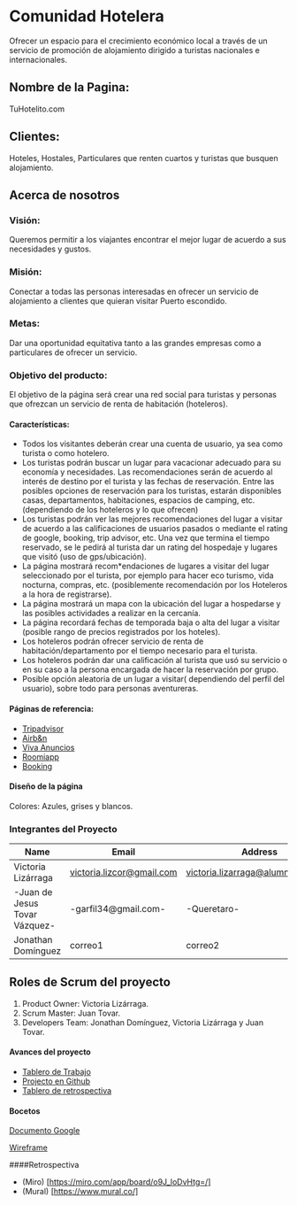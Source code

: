 # Comunidad Hotelera
Ofrecer un espacio para el crecimiento económico local a través de un servicio de promoción de alojamiento dirigido a turistas nacionales e internacionales. 

## Nombre de la Pagina:  
TuHotelito.com

## Clientes:
 Hoteles, Hostales, Particulares que renten cuartos y turistas que busquen alojamiento.

## Acerca de nosotros
### Visión: 
Queremos permitir a los viajantes encontrar el mejor lugar de acuerdo a sus necesidades y gustos.

### Misión:
Conectar a todas las personas interesadas en ofrecer un servicio de alojamiento a clientes que quieran visitar Puerto escondido.

### Metas:
Dar una oportunidad equitativa tanto a las grandes empresas como a particulares de ofrecer un servicio.

### Objetivo del producto: 
El objetivo de la página será crear una red social para turistas y personas que ofrezcan un servicio de renta de habitación (hoteleros). 

#### Características:

* Todos los visitantes deberán crear una cuenta de usuario, ya sea como turista o como hotelero. 
* Los turistas podrán buscar un lugar para vacacionar adecuado para su economía y necesidades. Las recomendaciones serán de acuerdo al  interés de destino por el turista y las fechas de reservación. 
Entre las posibles opciones de reservación para los turistas, estarán disponibles casas, departamentos, habitaciones, espacios de camping, etc. (dependiendo de los hoteleros y lo que ofrecen) 
* Los turistas podrán ver las mejores recomendaciones del lugar a visitar de acuerdo a las calificaciones de usuarios pasados o mediante el rating de google, booking, trip advisor, etc. 
Una vez que termina el tiempo reservado, se le pedirá al turista dar un rating del hospedaje y lugares que visitó (uso de gps/ubicación). 
* La página mostrará recom*endaciones de lugares a visitar del lugar seleccionado por el turista, por ejemplo para hacer eco turismo, vida nocturna, compras, etc. (posiblemente recomendación por los Hoteleros a la hora de registrarse). 
* La página mostrará un mapa con la ubicación del lugar a hospedarse y las posibles actividades a realizar en la cercanía. 
* La página recordará fechas de temporada baja o alta del lugar a visitar (posible rango de precios registrados por los hoteles). 
* Los hoteleros podrán ofrecer servicio de renta de habitación/departamento por el tiempo necesario para el turista. 
* Los hoteleros podrán dar una calificación al turista que usó su servicio o en su caso a la persona encargada de hacer la reservación por grupo. 
* Posible opción aleatoria de un lugar a visitar( dependiendo del perfil del usuario), sobre todo para personas aventureras. 


#### Páginas de referencia:

* [Tripadvisor](https://www.tripadvisor.com/)
* [Airb&n](https://www.airbnb.com/)
* [Viva Anuncios](https://www.vivanuncios.com.mx)
* [Roomiapp](https://roomiapp.com/)
* [Booking](https://www.booking.com/)


#### Diseño de la página

Colores: Azules, grises y blancos.

### Integrantes del Proyecto

|Name|Email|Address|   
|----|-----|-------| 
|Victoria Lizárraga|victoria.lizcor@gmail.com|victoria.lizarraga@alumno.buap.mx|
|-Juan de Jesus Tovar Vázquez-|-garfil34@gmail.com-|-Queretaro-|
|Jonathan Domínguez|correo1|correo2|

## Roles de Scrum del proyecto

1. Product Owner: Victoria Lizárraga. 
2. Scrum Master: Juan Tovar.
3. Developers Team: Jonathan Domínguez, Victoria Lizárraga y Juan Tovar.


#### Avances del proyecto

* [Tablero de Trabajo](https://trello.com/b/nj8YY2pW/proyecto-integrador)
* [Projecto en Github](https://github.com/JuanitoTovar/Grupo_7_PaginaHotelera.git)
* [Tablero de retrospectiva](https://miro.com/welcomeonboard/WkRzSkZ3dk1veGFibW5jWDUyVEdmOFJIOTl0ZUhHWXY4SkVFM09URUlyZm9pTTNoY1hWdmtjRmhDbzJCVUVNTXwzMDc0NDU3MzU4Nzg5NTE5Mzg3?invite_link_id=415671134759)
#### Bocetos

[Documento Google](https://docs.google.com/document/d/1a9UhW_dSxOL5Rio6mhIm5N0_ikjaaLW2D8q9LLpgl-w/edit?usp=sharing)

[Wireframe](https://wireframe.cc/M3WcJt)

####Retrospectiva

* (Miro) [https://miro.com/app/board/o9J_loDvHtg=/]
* (Mural) [https://www.mural.co/]
